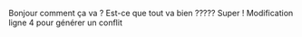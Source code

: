 Bonjour comment ça va ?
Est-ce que tout va bien ?????
Super !
Modification ligne 4 pour générer un conflit
